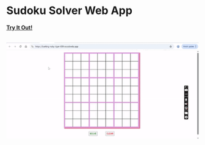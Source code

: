 # Sudoku Solver Web App

<a href="https://barking-ruby-tiger-659.vscodeedu.app/"><b>Try It Out!</b></a><br><br>


![](https://github.com/agrikatheprogrammer/SudokuSolver/blob/main/sudoku.gif?raw=true)
